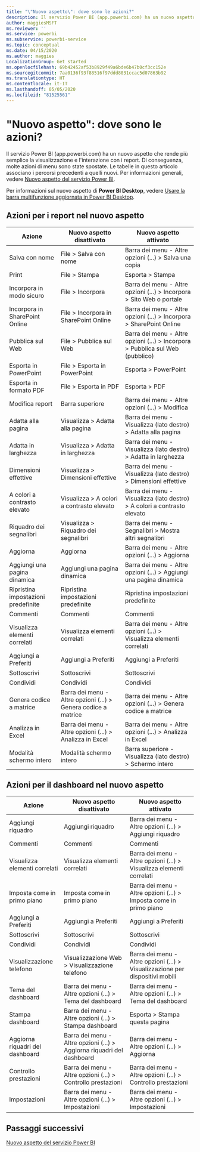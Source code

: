 ```yaml
---
title: "\"Nuovo aspetto\": dove sono le azioni?"
description: Il servizio Power BI (app.powerbi.com) ha un nuovo aspetto e molte azioni sono state spostate. Questo articolo presenta alcune tabelle che associano i percorsi precedenti a quelli nuovi.
author: maggiesMSFT
ms.reviewer: ''
ms.service: powerbi
ms.subservice: powerbi-service
ms.topic: conceptual
ms.date: 04/15/2020
ms.author: maggies
LocalizationGroup: Get started
ms.openlocfilehash: 69b42452af53b8929f49a6bde6b47b0cf3cc152e
ms.sourcegitcommit: 7aa0136f93f88516f97ddd8031ccac5d07863b92
ms.translationtype: HT
ms.contentlocale: it-IT
ms.lasthandoff: 05/05/2020
ms.locfileid: "81525561"
---
```

# <a name="the-new-look-where-did-the-actions-go"></a>"Nuovo aspetto": dove sono le azioni?

Il servizio Power BI (app.powerbi.com) ha un nuovo aspetto che rende più semplice la visualizzazione e l'interazione con i report. Di conseguenza, molte azioni di menu sono state spostate. Le tabelle in questo articolo associano i percorsi precedenti a quelli nuovi. Per informazioni generali, vedere [Nuovo aspetto del servizio Power BI](service-new-look.md).

Per informazioni sul nuovo aspetto di **Power BI Desktop**, vedere [Usare la barra multifunzione aggiornata in Power BI Desktop](desktop-ribbon.md).

## <a name="report-actions-in-the-new-look"></a>Azioni per i report nel nuovo aspetto

|Azione  |Nuovo aspetto disattivato  |Nuovo aspetto attivato  |
|---------|---------|---------|
| Salva con nome | File > Salva con nome  | Barra dei menu - Altre opzioni (...) > Salva una copia |
| Print | File > Stampa | Esporta > Stampa |
| Incorpora in modo sicuro | File > Incorpora | Barra dei menu - Altre opzioni (...) > Incorpora > Sito Web o portale |
| Incorpora in SharePoint Online | File > Incorpora in SharePoint Online | Barra dei menu - Altre opzioni (...) > Incorpora > SharePoint Online |
| Pubblica sul Web | File > Pubblica sul Web | Barra dei menu - Altre opzioni (...) > Incorpora > Pubblica sul Web (pubblico) |
| Esporta in PowerPoint | File > Esporta in PowerPoint | Esporta > PowerPoint |
| Esporta in formato PDF | File > Esporta in PDF | Esporta > PDF |
|Modifica report  | Barra superiore   | Barra dei menu - Altre opzioni (...) > Modifica |
| Adatta alla pagina | Visualizza > Adatta alla pagina | Barra dei menu - Visualizza (lato destro) > Adatta alla pagina |
| Adatta in larghezza | Visualizza > Adatta in larghezza | Barra dei menu - Visualizza (lato destro) > Adatta in larghezza |
| Dimensioni effettive | Visualizza > Dimensioni effettive | Barra dei menu - Visualizza (lato destro) > Dimensioni effettive |
| A colori a contrasto elevato | Visualizza > A colori a contrasto elevato | Barra dei menu - Visualizza (lato destro) > A colori a contrasto elevato |
| Riquadro dei segnalibri | Visualizza > Riquadro dei segnalibri |  Barra dei menu - Segnalibri > Mostra altri segnalibri |
| Aggiorna | Aggiorna | Barra dei menu - Altre opzioni (...) > Aggiorna |
| Aggiungi una pagina dinamica | Aggiungi una pagina dinamica | Barra dei menu - Altre opzioni (...) > Aggiungi una pagina dinamica |
| Ripristina impostazioni predefinite | Ripristina impostazioni predefinite | Ripristina impostazioni predefinite |
| Commenti | Commenti | Commenti |
| Visualizza elementi correlati | Visualizza elementi correlati | Barra dei menu - Altre opzioni (...) > Visualizza elementi correlati |
| Aggiungi a Preferiti | Aggiungi a Preferiti | Aggiungi a Preferiti |
| Sottoscrivi | Sottoscrivi |Sottoscrivi |
| Condividi | Condividi | Condividi |
| Genera codice a matrice | Barra dei menu - Altre opzioni (...) > Genera codice a matrice | Barra dei menu - Altre opzioni (...) > Genera codice a matrice |
| Analizza in Excel | Barra dei menu - Altre opzioni (...) > Analizza in Excel | Barra dei menu - Altre opzioni (...) > Analizza in Excel |
| Modalità schermo intero | Modalità schermo intero | Barra superiore - Visualizza (lato destro) > Schermo intero |

## <a name="dashboard-actions-in-the-new-look"></a>Azioni per il dashboard nel nuovo aspetto

|Azione  |Nuovo aspetto disattivato  |Nuovo aspetto attivato  |
|---------|---------|---------|
| Aggiungi riquadro | Aggiungi riquadro | Barra dei menu - Altre opzioni (...) > Aggiungi riquadro |
| Commenti | Commenti | Commenti |
| Visualizza elementi correlati | Visualizza elementi correlati | Barra dei menu - Altre opzioni (...) > Visualizza elementi correlati |
| Imposta come in primo piano | Imposta come in primo piano| Barra dei menu - Altre opzioni (...) > Imposta come in primo piano|
| Aggiungi a Preferiti | Aggiungi a Preferiti | Aggiungi a Preferiti |
| Sottoscrivi | Sottoscrivi |Sottoscrivi |
| Condividi | Condividi | Condividi |
| Visualizzazione telefono | Visualizzazione Web > Visualizzazione telefono | Barra dei menu - Altre opzioni (...) > Visualizzazione per dispositivi mobili |
| Tema del dashboard | Barra dei menu - Altre opzioni (...) > Tema del dashboard | Barra dei menu - Altre opzioni (...) > Tema del dashboard |
| Stampa dashboard | Barra dei menu - Altre opzioni (...) > Stampa dashboard | Esporta > Stampa questa pagina |
| Aggiorna riquadri del dashboard | Barra dei menu - Altre opzioni (...) > Aggiorna riquadri del dashboard | Barra dei menu - Altre opzioni (...) > Aggiorna |
| Controllo prestazioni | Barra dei menu - Altre opzioni (...) > Controllo prestazioni | Barra dei menu - Altre opzioni (...) > Controllo prestazioni |
| Impostazioni | Barra dei menu - Altre opzioni (...) > Impostazioni | Barra dei menu - Altre opzioni (...) > Impostazioni |

## <a name="next-steps"></a>Passaggi successivi

[Nuovo aspetto del servizio Power BI](service-new-look.md)
